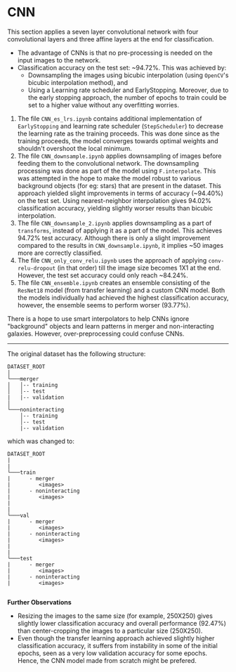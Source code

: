# CNN

This section applies a seven layer convolutional network with four convolutional layers and three affine layers at the end for classification.

- The advantage of CNNs is that no pre-processing is needed on the input images to the network.
- Classification accuracy on the test set: ~94.72%. This was achieved by:
   - Downsampling the images using bicubic interpolation (using `OpenCV`'s bicubic interpolation method), and
   - Using a Learning rate scheduler and EarlyStopping. Moreover, due to the early stopping approach, the number of epochs to train could be set to a higher value without any overfitting worries.

1. The file `CNN_es_lrs.ipynb` contains additional implementation of `EarlyStopping` and learning rate scheduler (`StepScheduler`) to decrease the learning rate as the training proceeds. This was done since as the training proceeds, the model converges towards optimal weights and shouldn't overshoot the local minimum.
2. The file `CNN_downsample.ipynb` applies downsampling of images before feeding them to the convolutional network. The downsampling processing was done as part of the model using `F.interpolate`. This was attempted in the hope to make the model robust to various background objects (for eg: stars) that are present in the dataset. This approach yielded slight improvements in terms of accuracy (~94.40%) on the test set. Using nearest-neighbor interpolation gives 94.02% classification accuracy, yielding slightly worser results than bicubic interpolation.
3. The file `CNN_downsample_2.ipynb` applies downsampling as a part of `transforms`, instead of applying it as a part of the model. This achieves 94.72% test accuracy. Although there is only a slight improvement compared to the results in `CNN_downsample.ipynb`, it implies ~50 images more are correctly classified.
4. The file `CNN_only_conv_relu.ipynb` uses the approach of applying `conv-relu-dropout` (in that order) till the image size becomes 1X1 at the end. However, the test set accuracy could only reach ~84.24%.
5. The file `CNN_ensemble.ipynb` creates an ensemble consisting of the `ResNet18` model (from transfer learning) and a custom CNN model. Both the models individually had achieved the highest classification accuracy, however, the ensemble seems to perform worser (93.77%).

There is a hope to use smart interpolators to help CNNs ignore "background" objects and learn patterns in merger and non-interacting galaxies. However, over-preprocessing could confuse CNNs.

---

The original dataset has the following structure:

```
DATASET_ROOT  
│
└───merger
│   │-- training
│   │-- test
|   |-- validation
│   
└───noninteracting
    │-- training
    │-- test
    |-- validation

```
which was changed to:

```
DATASET_ROOT
|
|
└───train
|      - merger
|         <images>
|      - noninteracting
|         <images>
|
|
└───val
|      - merger
|         <images>
|      - noninteracting
|         <images>
|
|
└───test
|      - merger
|         <images>
|      - noninteracting
|         <images>
 
 ```
 
 **Further Observations**
 - Resizing the images to the same size (for example, 250X250) gives slightly lower classification accuracy and overall performance (92.47%) than center-cropping the images to a particular size (250X250).
 - Even though the transfer learning approach achieved slightly higher classification accuracy, it suffers from instability in some of the initial epochs, seen as a very low validation accuracy for some epochs. Hence, the CNN model made from scratch might be prefered.
